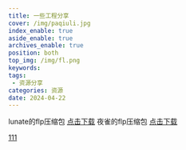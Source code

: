 ```yaml
---
title: 一些工程分享
cover: /img/paqiuli.jpg
index_enable: true
aside_enable: true
archives_enable: true
position: both
top_img: /img/fl.png
keywords: 
tags:
 - 资源分享
categories: 资源
date: 2024-04-22
---
```

lunate的flp压缩包 [点击下载](/download/lunate.zip)
夜雀的flp压缩包 [点击下载](/download/雀.zip)

[111](/download/Nightbird.mp3)